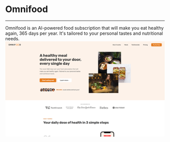 # Omnifood

---

Omnifood is an AI-powered food subscription that will make you eat healthy again, 365 days per year. It's tailored to your personal tastes and nutritional needs.
![Omnifood Web App Preview](img/omnifood-preview.png)
